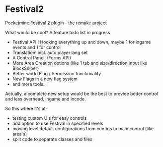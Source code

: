 # Festival2
Pocketmine Festival 2 plugin - the remake project

What would be cool?
A feature todo list in progress

- Festival API ! Hooking everything up and down, maybe 1 for ingame events and 1 for control
- Translation! incl. auto player lang set
- A Control Panel! (Forms API) 
- More Area Creation options (like 1 tab and size/direction input like BlockSniper) 
- Better world Flag / Permission functionality 
- New Flags in a new flag system
- and more tools. 

Actually, a complete new setup would be the best to provide better control and less overhead, ingame and incode.

So this where it's at;

- testing custom UIs for easy controls
- add option to use Festival in specified levels 
- moving level default configurations from configs to main control (like area's)
- split code to separate classes and files 